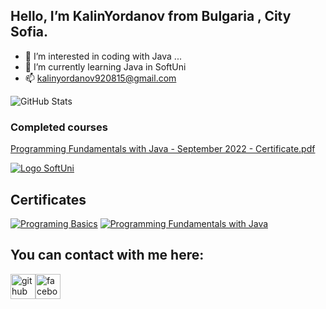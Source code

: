  ## Hello, I’m KalinYordanov from Bulgaria , City Sofia. 
- 👀 I’m interested in coding with Java  ...
- 🌱 I’m currently learning Java in SoftUni 
- 📫 kalinyordanov920815@gmail.com




![GitHub Stats](https://github-readme-stats.vercel.app/api?username=KalinYordanov&theme=radical)

<!---
KalinYordanov/KalinYordanov is a ✨ special ✨ repository because its `README.md` (this file) appears on your GitHub profile.
You can click the Preview link to take a look at your changes.
--->

### Completed courses
[Programming Fundamentals with Java - September 2022 - Certificate.pdf](https://github.com/KalinYordanov/Programming-Fundamentals-Java2022/files/10435748/Programming.Fundamentals.with.Java.-.September.2022.-.Certificate.pdf)

[![Logo SoftUni](https://user-images.githubusercontent.com/113022603/188855109-f3fd8228-d74a-4b20-8a22-c5758a5177f7.png)](https://softuni.bg/trainings/courses)

## Certificates
[![Programing Basics](https://user-images.githubusercontent.com/113022603/188857264-eccc12ad-6b77-401a-8b09-1bec19f82ba4.png)](https://softuni.bg/certificates/details/128081/b3892abe)
[![Programming Fundamentals with Java](https://user-images.githubusercontent.com/113022603/206158668-3856f272-f88e-410f-b160-4f03da93c8bc.jpg)](https://softuni.bg/certificates/details/151642/5ac1f071)


## You can contact with me here:
[<img src='https://cdn.jsdelivr.net/npm/simple-icons@3.0.1/icons/github.svg' alt='github' height='40'>](https://github.com/kalinyordanov)[<img src='https://cdn.jsdelivr.net/npm/simple-icons@3.0.1/icons/facebook.svg' alt='facebook' height='40'>](https://www.facebook.com/profile.php?id=100086532819447) 


